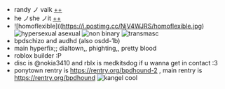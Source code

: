 - randy ノ valk [++](https://pronouns.cc/@subkit)
- he ノshe ノit [++](https://pronouns.cc/@subkit)
- ![homoflexible]((https://i.postimg.cc/NjV4WJRS/homoflexible.jpg) ![hypersexual asexual](https://i.postimg.cc/1tjXDznw/hypersexual-asexual-20px-4-stripes.png) ![non binary](https://i.postimg.cc/1533YLnz/non-binary-4-stripes-20-px.png) ![transmasc](https://i.postimg.cc/hG2Vg52w/transmasculine-7-stripes-20-px.png)
- bpdschizo and audhd (also osdd-1b)
- main hyperfix;; dialtown,, phighting,, pretty blood
- roblox builder :P
- disc is @nokia3410 and rblx is medkitsdog if u wanna get in contact :3
- ponytown rentry is https://rentry.org/bpdhound-2 , main rentry is https://rentry.org/bpdhound
   ![kangel cool](https://static.myfigurecollection.net/upload/pictures/2023/03/04/3490579.gif?width=190&height=190)

